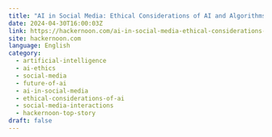 ```yaml
---
title: "AI in Social Media: Ethical Considerations of AI and Algorithms in Shaping Social Media Interactions"
date: 2024-04-30T16:00:03Z
link: https://hackernoon.com/ai-in-social-media-ethical-considerations-of-ai-and-algorithms-in-shaping-social-media-interactions?source=rss&utm_medium=RSS&utm_source=news.12bit.vn
site: hackernoon.com
language: English
category:
  - artificial-intelligence
  - ai-ethics
  - social-media
  - future-of-ai
  - ai-in-social-media
  - ethical-considerations-of-ai
  - social-media-interactions
  - hackernoon-top-story
draft: false
---
```

